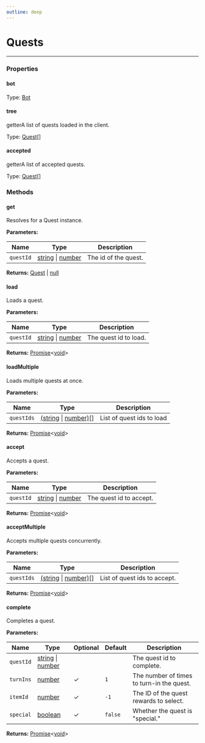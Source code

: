```yaml
---
outline: deep
---
```


# Quests

---

### Properties

#### bot

Type: [Bot](.Bot.md)

#### tree

​<Badge type="info">getter</Badge>A list of quests loaded in the client.

Type: [Quest](.Quest.md)[]

#### accepted

​<Badge type="info">getter</Badge>A list of accepted quests.

Type: [Quest](.Quest.md)[]

### Methods

#### get

Resolves for a Quest instance.

**Parameters:**

| Name | Type | Description |
|------|------|-------------|
| `questId` | [string](https://developer.mozilla.org/en-US/docs/Web/JavaScript/Reference/Global_Objects/String) \| [number](https://developer.mozilla.org/en-US/docs/Web/JavaScript/Reference/Global_Objects/Number) | The id of the quest. |

**Returns:** [Quest](.Quest.md) | [null](https://developer.mozilla.org/en-US/docs/Web/JavaScript/Reference/Operators/null)

#### load

Loads a quest.

**Parameters:**

| Name | Type | Description |
|------|------|-------------|
| `questId` | [string](https://developer.mozilla.org/en-US/docs/Web/JavaScript/Reference/Global_Objects/String) \| [number](https://developer.mozilla.org/en-US/docs/Web/JavaScript/Reference/Global_Objects/Number) | The quest id to load. |

**Returns:** [Promise](https://developer.mozilla.org/en-US/docs/Web/JavaScript/Reference/Global_Objects/Promise)<[void](https://developer.mozilla.org/en-US/docs/Web/JavaScript/Reference/Operators/void)>

#### loadMultiple

Loads multiple quests at once.

**Parameters:**

| Name | Type | Description |
|------|------|-------------|
| `questIds` | [(string](https://developer.mozilla.org/en-US/docs/Web/JavaScript/Reference/Global_Objects/String) \| [number)](https://developer.mozilla.org/en-US/docs/Web/JavaScript/Reference/Global_Objects/Number)[] | List of quest ids to load |

**Returns:** [Promise](https://developer.mozilla.org/en-US/docs/Web/JavaScript/Reference/Global_Objects/Promise)<[void](https://developer.mozilla.org/en-US/docs/Web/JavaScript/Reference/Operators/void)>

#### accept

Accepts a quest.

**Parameters:**

| Name | Type | Description |
|------|------|-------------|
| `questId` | [string](https://developer.mozilla.org/en-US/docs/Web/JavaScript/Reference/Global_Objects/String) \| [number](https://developer.mozilla.org/en-US/docs/Web/JavaScript/Reference/Global_Objects/Number) | The quest id to accept. |

**Returns:** [Promise](https://developer.mozilla.org/en-US/docs/Web/JavaScript/Reference/Global_Objects/Promise)<[void](https://developer.mozilla.org/en-US/docs/Web/JavaScript/Reference/Operators/void)>

#### acceptMultiple

Accepts multiple quests concurrently.

**Parameters:**

| Name | Type | Description |
|------|------|-------------|
| `questIds` | [(string](https://developer.mozilla.org/en-US/docs/Web/JavaScript/Reference/Global_Objects/String) \| [number)](https://developer.mozilla.org/en-US/docs/Web/JavaScript/Reference/Global_Objects/Number)[] | List of quest ids to accept. |

**Returns:** [Promise](https://developer.mozilla.org/en-US/docs/Web/JavaScript/Reference/Global_Objects/Promise)<[void](https://developer.mozilla.org/en-US/docs/Web/JavaScript/Reference/Operators/void)>

#### complete

Completes a quest.

**Parameters:**

| Name | Type | Optional | Default | Description |
|------|------|----------|---------|-------------|
| `questId` | [string](https://developer.mozilla.org/en-US/docs/Web/JavaScript/Reference/Global_Objects/String) \| [number](https://developer.mozilla.org/en-US/docs/Web/JavaScript/Reference/Global_Objects/Number) |  |  | The quest id to complete. |
| `turnIns` | [number](https://developer.mozilla.org/en-US/docs/Web/JavaScript/Reference/Global_Objects/Number) | ✓ | `1` | The number of times to turn-in the quest. |
| `itemId` | [number](https://developer.mozilla.org/en-US/docs/Web/JavaScript/Reference/Global_Objects/Number) | ✓ | `-1` | The ID of the quest rewards to select. |
| `special` | [boolean](https://developer.mozilla.org/en-US/docs/Web/JavaScript/Reference/Global_Objects/Boolean) | ✓ | `false` | Whether the quest is "special." |

**Returns:** [Promise](https://developer.mozilla.org/en-US/docs/Web/JavaScript/Reference/Global_Objects/Promise)<[void](https://developer.mozilla.org/en-US/docs/Web/JavaScript/Reference/Operators/void)>

